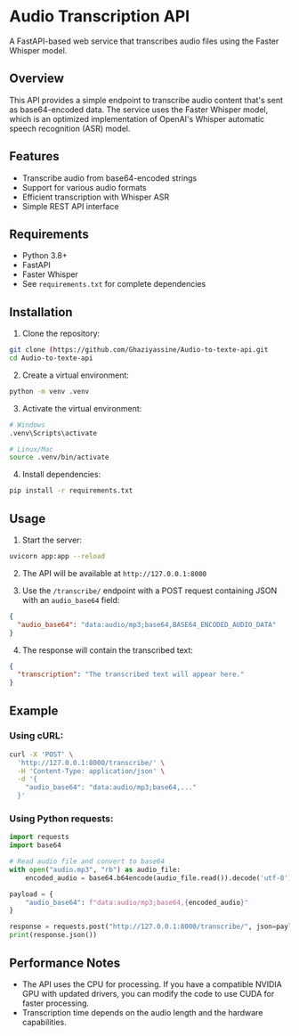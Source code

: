 # Audio Transcription API

A FastAPI-based web service that transcribes audio files using the Faster Whisper model.

## Overview

This API provides a simple endpoint to transcribe audio content that's sent as base64-encoded data. The service uses the Faster Whisper model, which is an optimized implementation of OpenAI's Whisper automatic speech recognition (ASR) model.

## Features

- Transcribe audio from base64-encoded strings
- Support for various audio formats
- Efficient transcription with Whisper ASR
- Simple REST API interface

## Requirements

- Python 3.8+
- FastAPI
- Faster Whisper
- See `requirements.txt` for complete dependencies

## Installation

1. Clone the repository:

```bash
git clone (https://github.com/Ghaziyassine/Audio-to-texte-api.git
cd Audio-to-texte-api
```

2. Create a virtual environment:

```bash
python -m venv .venv
```

3. Activate the virtual environment:

```bash
# Windows
.venv\Scripts\activate

# Linux/Mac
source .venv/bin/activate
```

4. Install dependencies:

```bash
pip install -r requirements.txt
```

## Usage

1. Start the server:

```bash
uvicorn app:app --reload
```

2. The API will be available at `http://127.0.0.1:8000`

3. Use the `/transcribe/` endpoint with a POST request containing JSON with an `audio_base64` field:

```json
{
  "audio_base64": "data:audio/mp3;base64,BASE64_ENCODED_AUDIO_DATA"
}
```

4. The response will contain the transcribed text:

```json
{
  "transcription": "The transcribed text will appear here."
}
```


## Example

### Using cURL:

```bash
curl -X 'POST' \
  'http://127.0.0.1:8000/transcribe/' \
  -H 'Content-Type: application/json' \
  -d '{
    "audio_base64": "data:audio/mp3;base64,..."
  }'
```

### Using Python requests:

```python
import requests
import base64

# Read audio file and convert to base64
with open("audio.mp3", "rb") as audio_file:
    encoded_audio = base64.b64encode(audio_file.read()).decode('utf-8')

payload = {
    "audio_base64": f"data:audio/mp3;base64,{encoded_audio}"
}

response = requests.post("http://127.0.0.1:8000/transcribe/", json=payload)
print(response.json())
```

## Performance Notes

- The API uses the CPU for processing. If you have a compatible NVIDIA GPU with updated drivers, you can modify the code to use CUDA for faster processing.
- Transcription time depends on the audio length and the hardware capabilities.


